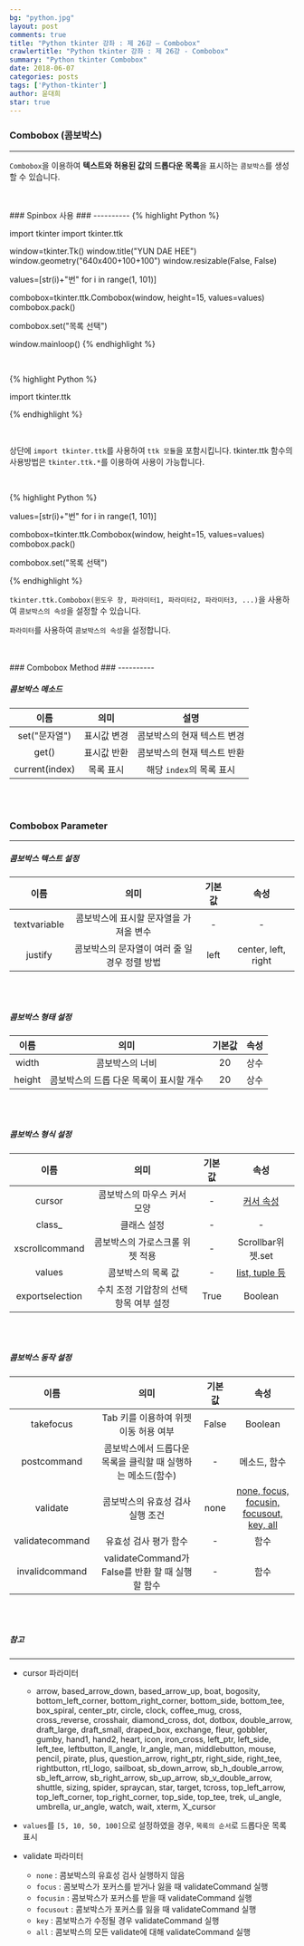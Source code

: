 ```yaml
---
bg: "python.jpg"
layout: post
comments: true
title: "Python tkinter 강좌 : 제 26강 – Combobox"
crawlertitle: "Python tkinter 강좌 : 제 26강 - Combobox"
summary: "Python tkinter Combobox"
date: 2018-06-07
categories: posts
tags: ['Python-tkinter']
author: 윤대희
star: true
---
```


### Combobox (콤보박스) ###
----------
`Combobox`을 이용하여 **텍스트와 허용된 값의 드롭다운 목록**을 표시하는 `콤보박스`를 생성할 수 있습니다.

<br>
<br>
### Spinbox 사용 ###
----------
{% highlight Python %}

import tkinter
import tkinter.ttk

window=tkinter.Tk()
window.title("YUN DAE HEE")
window.geometry("640x400+100+100")
window.resizable(False, False)

values=[str(i)+"번" for i in range(1, 101)] 

combobox=tkinter.ttk.Combobox(window, height=15, values=values)
combobox.pack()

combobox.set("목록 선택")

window.mainloop()
{% endhighlight %}

<br>

{% highlight Python %}

import tkinter.ttk

{% endhighlight %}

<br>

상단에 `import tkinter.ttk`를 사용하여 `ttk 모듈`을 포함시킵니다. tkinter.ttk 함수의 사용방법은 `tkinter.ttk.*`를 이용하여 사용이 가능합니다.

<br>

{% highlight Python %}

values=[str(i)+"번" for i in range(1, 101)] 

combobox=tkinter.ttk.Combobox(window, height=15, values=values)
combobox.pack()

combobox.set("목록 선택")

{% endhighlight %}


`tkinter.ttk.Combobox(윈도우 창, 파라미터1, 파라미터2, 파라미터3, ...)`을 사용하여 `콤보박스의 속성`을 설정할 수 있습니다.

`파라미터`를 사용하여 `콤보박스의 속성`을 설정합니다.

<br>
<br>
### Combobox Method ###
----------

##### 콤보박스 메소드 #####

|              이름              |       의미       |                       설명                      |
|:------------------------------:|:----------------:|:-----------------------------------------------:|
|     set("문자열")    |    표시값 변경 |       콤보박스의 현재 텍스트 변경       |
|     get()    |    표시값 반환 |       콤보박스의 현재 텍스트 반환       |
| current(index) |    목록 표시   | 해당 `index`의 목록 표시 |

<br>
<br>

### Combobox Parameter ###
----------

##### 콤보박스 텍스트 설정 #####

|      이름      |               의미               |      기본값      |                    속성                    |
|:--------------:|:--------------------------------:|:----------------:|:------------------------------------------:|
| textvariable | 콤보박스에 표시할 문자열을 가져올 변수 | - | - |
| justify | 콤보박스의 문자열이 여러 줄 일 경우 정렬 방법 | left | center, left, right |

<br>
<br>

##### 콤보박스 형태 설정 #####

|      이름      |               의미               |      기본값      |                    속성                    |
|:--------------:|:--------------------------------:|:----------------:|:------------------------------------------:|
| width | 콤보박스의 너비 | 20 | 상수 |
| height | 콤보박스의 드롭 다운 목록이 표시할 개수 | 20 | 상수 |

<br>
<br>

##### 콤보박스 형식 설정 #####

|   이름   |                           의미                          |     기본값    |                                          속성                                          |
|:--------:|:-------------------------------------------------------:|:-------------:|:--------------------------------------------------------------------------------------:|
|  cursor  |      콤보박스의 마우스 커서 모양                 |       -       |                                    [커서 속성](#reference-1)                                   |
|  class_  |      클래스 설정                 |       -       |      -    |  
|   xscrollcommand  |          콤보박스의 가로스크롤 위젯 적용            | - |          Scrollbar위젯.set |
|   values |            콤보박스의 목록 값            | - |          [list, tuple 등](#reference-2)            |
|  exportselection |     수치 조정 기압창의 선택 항목 여부 설정   |    True    |      Boolean        |

<br>
<br>

##### 콤보박스 동작 설정 #####


|         이름        |              의미              |         기본값        | 속성 |
|:-------------------:|:------------------------------:|:-----------------:|:----:|
|    takefocus |    Tab 키를 이용하여 위젯 이동 허용 여부  | False |  Boolean |
|    postcommand |    콤보박스에서 드롭다운 목록을 클릭할 때 실행하는 메소드(함수)   | - |  메소드, 함수 |
|    validate |    콤보박스의 유효성 검사 실행 조건  | none |  [none, focus, focusin, focusout, key, all](#reference-3) |
|    validatecommand |   유효성 검사 평가 함수  | - |  함수 |
|    invalidcommand |    validateCommand가 False를 반환 할 때 실행할 함수 | - |  함수  |

<br>
<br>

##### 참고 #####
----------


<a id="reference-1"></a>

* cursor 파라미터

    - arrow, based_arrow_down, based_arrow_up, boat, bogosity, bottom_left_corner, bottom_right_corner, bottom_side, bottom_tee, box_spiral, center_ptr, circle, clock,	coffee_mug, cross, cross_reverse, crosshair, diamond_cross, dot, dotbox, double_arrow, draft_large, draft_small, draped_box, exchange, fleur, gobbler, gumby, hand1, hand2, heart, icon, iron_cross, left_ptr, left_side, left_tee, leftbutton, ll_angle, lr_angle, man, middlebutton, mouse, pencil, pirate, plus, question_arrow, right_ptr, right_side, right_tee, rightbutton, rtl_logo, sailboat, sb_down_arrow, sb_h_double_arrow, sb_left_arrow, sb_right_arrow, sb_up_arrow, sb_v_double_arrow, shuttle, sizing, spider, spraycan, star, target, tcross, top_left_arrow, top_left_corner, top_right_corner, top_side, top_tee, trek, ul_angle, umbrella, ur_angle, watch, wait, xterm, X_cursor



<a id="reference-2"></a>

* `values`를 `[5, 10, 50, 100]`으로 설정하였을 경우, `목록의 순서`로 드롭다운 목록 표시



<a id="reference-3"></a>

* validate 파라미터

    - `none` : 콤보박스의 유효성 검사 실행하지 않음
    - `focus` : 콤보박스가 포커스를 받거나 잃을 때 validateCommand 실행
    - `focusin` : 콤보박스가 포커스를 받을 때 validateCommand 실행
    - `focusout` : 콤보박스가 포커스를 잃을 때 validateCommand 실행
    - `key` : 콤보박스가 수정될 경우 validateCommand 실행
    - `all` : 콤보박스의 모든 validate에 대해 validateCommand 실행
